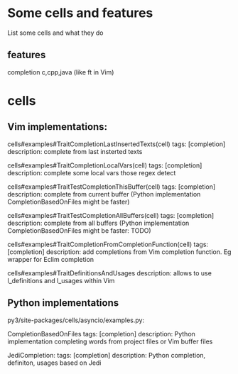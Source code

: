 Some cells and features
=======================

List some cells and what they do

features
--------------------
completion
c,cpp,java (like ft in Vim)


cells
=====

Vim implementations:
--------------------
cells#examples#TraitCompletionLastInsertedTexts(cell)
tags: [completion]
description: complete from last insterted texts

cells#examples#TraitCompletionLocalVars(cell)
tags: [completion]
description: complete some local vars those regex detect

cells#examples#TraitTestCompletionThisBuffer(cell)
tags: [completion]
description: complete from current buffer (Python implementation CompletionBasedOnFiles might be faster)

cells#examples#TraitTestCompletionAllBuffers(cell)
tags: [completion]
description: complete from all buffers (Python implementation CompletionBasedOnFiles might be faster: TODO)

cells#examples#TraitCompletionFromCompletionFunction(cell)
tags: [completion]
description: add completions from Vim completion function. Eg wrapper for Eclim completion

cells#examples#TraitDefinitionsAndUsages
description: allows to use l_definitions and l_usages within Vim

Python implementations
----------------------
py3/site-packages/cells/asyncio/examples.py:

CompletionBasedOnFiles 
tags: [completion]
description: Python implementation completing words from project files or Vim buffer files

JediCompletion:
tags: [completion]
description: Python completion, definiton, usages based on Jedi
